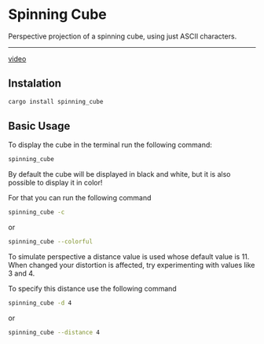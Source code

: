 # Spinning Cube

Perspective projection of a spinning cube, using just ASCII characters.

---

[video](https://github.com/gbPagano/spinning_cube/assets/103840130/36422f8a-17d9-4251-9cc8-3cd03a4c5f7b)

## Instalation

```bash
cargo install spinning_cube
```

## Basic Usage

To display the cube in the terminal run the following command:

```bash
spinning_cube
```

By default the cube will be displayed in black and white, but it is also possible to display it in color! 

For that you can run the following command

```bash
spinning_cube -c
```

or

```bash
spinning_cube --colorful
```

To simulate perspective a distance value is used whose default value is 11. When changed your distortion is affected, try experimenting with values ​​like 3 and 4. 

To specify this distance use the following command

```bash
spinning_cube -d 4
```

or

```bash
spinning_cube --distance 4
```


